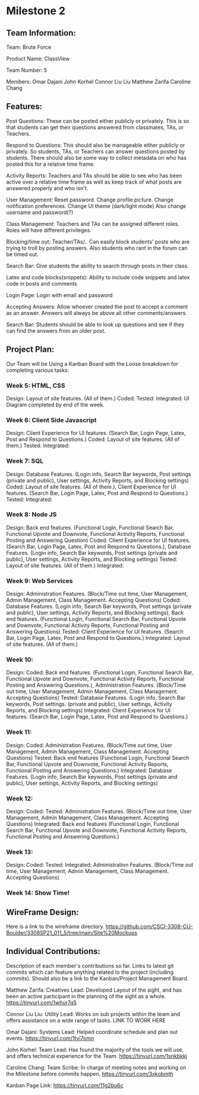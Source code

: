 # Milestone 2

## Team Information:
Team: Brute Force

Product Name: ClassView

Team Number: 5

Members:
Omar Dajani
John Korhel
Connor Liu Liu
Matthew Zarifa
Caroline Chang

## Features:
Post Questions:
These can be posted either publicly or privately. This is so that students can get their questions answered from classmates, TAs, or Teachers.

Respond to Questions:
This should also be manageable either publicly or privately. So students, TAs, or Teachers can answer questions posted by students. There should also be some way to collect metadata on who has posted this for a relative time frame.
 
Activity Reports:
Teachers and TAs should be able to see who has been active over a relative time frame as well as keep track of what posts are answered properly and who isn’t.

User Management:
Reset password. Change profile picture. Change notification preferences. Change UI theme (dark/light mode) Also change username and password(?)

Class Management:
Teachers and TAs can be assigned different roles. Roles will have different privileges.

Blocking/time out:
Teacher/TAs/.. Can easily block students’ posts who are trying to troll by posting answers. Also students who rant in the forum can be timed out.

Search Bar:
Give students the ability to search through posts in their class.

Latex and code blocks(snippets):
Ability to include code snippets and latex code in posts and comments

Login Page:
Login with email and password

Accepting Answers:
Allow whoever created the post to accept a comment as an answer. Answers will always be above all other comments/answers.

Search Bar: Students should be able to look up questions and see if they can find the answers from an older post.

## Project Plan:
Our Team will be Using a Kanban Board with the Loose breakdown for completing various tasks:

### Week 5: HTML, CSS
Design: Layout of site features.  (All of them.)
Coded:
Tested:
Integrated: UI Diagram completed by end of the week.

### Week 6: Client Side Javascript
Design: Client Experience for UI features. (Search Bar, Login Page, Latex, Post and Respond to Questions.)
Coded: Layout of site features. (All of them.)
Tested:
Integrated:

### Week 7: SQL
Design: Database Features. (Login info, Search Bar keywords, Post settings (private and public), User settings, Activity Reports, and Blocking settings)
Coded: Layout of site features. (All of them.), Client Experience for UI features. (Search Bar, Login Page, Latex, Post and Respond to Questions.)
Tested:
Integrated:


### Week 8: Node JS
Design: Back end features. (Functional Login, Functional Search Bar, Functional Upvote and Downvote, Functional Activity Reports, Functional Posting and Answering Question)
Coded: Client Experience for UI features. (Search Bar, Login Page, Latex, Post and Respond to Questions.),  Database Features. (Login info, Search Bar keywords, Post settings (private and public), User settings, Activity Reports, and Blocking settings)
Tested: Layout of site features. (All of them.)
Integrated:

### Week 9: Web Services
Design: Administration Features. (Block/Time out time, User Management, Admin Management, Class Management. Accepting Questions)
Coded:  Database Features. (Login info, Search Bar keywords, Post settings (private and public), User settings, Activity Reports, and Blocking settings), Back end features. (Functional Login, Functional Search Bar, Functional Upvote and Downvote, Functional Activity Reports, Functional Posting and Answering Questions)
Tested: Client Experience for UI features. (Search Bar, Login Page, Latex, Post and Respond to Questions.)
Integrated: Layout of site features. (All of them.)

### Week 10:
Design:
Coded: Back end features. (Functional Login, Functional Search Bar, Functional Upvote and Downvote, Functional Activity Reports, Functional Posting and Answering Questions.), Administration Features. (Block/Time out time, User Management, Admin Management, Class Management. Accepting Questions)
Tested:  Database Features. (Login info, Search Bar keywords, Post settings. (private and public), User settings, Activity Reports, and Blocking settings)
Integrated: Client Experience for UI features. (Search Bar, Login Page, Latex, Post and Respond to Questions.)

### Week 11:
Design:
Coded: Administration Features. (Block/Time out time, User Management, Admin Management, Class Management. Accepting Questions)
Tested: Back end features (Functional Login, Functional Search Bar, Functional Upvote and Downvote, Functional Activity Reports, Functional Posting and Answering Questions.)
Integrated:  Database Features. (Login info, Search Bar keywords, Post settings (private and public), User settings, Activity Reports, and Blocking settings)

### Week 12:
Design:
Coded:
Tested: Administration Features. (Block/Time out time, User Management, Admin Management, Class Management. Accepting Questions)
Integrated: Back end features (Functional Login, Functional Search Bar, Functional Upvote and Downvote, Functional Activity Reports, Functional Posting and Answering Questions.)

### Week 13:
Design:
Coded:
Tested:
Integrated: Administration Features. (Block/Time out time, User Management, Admin Management, Class Management. Accepting Questions)

### Week 14: Show Time! 

## WireFrame Design:
Here is a link to the wireframe directory.
https://github.com/CSCI-3308-CU-Boulder/3308SP21_011_5/tree/main/Site%20Mockups

## Individual Contributions:
Description of each member's contributions so far. Links to latest git commits which can feature anything related to the project (including commits). Should also be a link to the Kanban/Project Management Board.

Matthew Zarifa:
Creatives Lead: Developed Layout of the sight, and has been an active participant in the planning of the sight as a whole.
https://tinyurl.com/1whur7q5

Connor Liu Liu:
Utility Lead: Works on sub projects within the team and offers assistance on a wide range of tasks.
LINK TO WORK HERE

Omar Dajani:
Systems Lead: Helped coordinate schedule and plan out events.
https://tinyurl.com/1tyi7omn

John Korhel:
Team Lead: Has found the majority of the tools we will use, and offers technical experience for the Team.
https://tinyurl.com/1snkbkkj 

Caroline Chang:
Team Scribe: In charge of meeting notes and working on the Milestone before commits happen.
https://tinyurl.com/3xkobmth

Kanban Page Link:
https://tinyurl.com/11g2bu6c 
